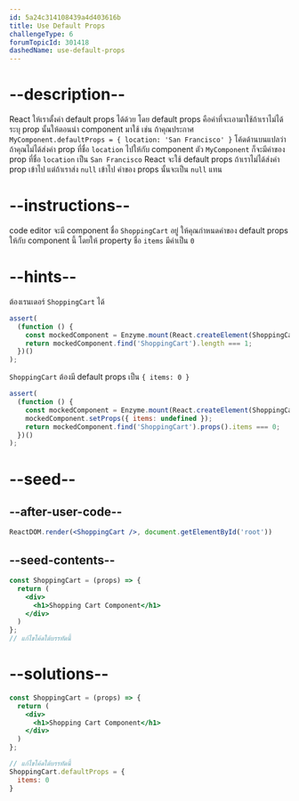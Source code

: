 ```yaml
---
id: 5a24c314108439a4d403616b
title: Use Default Props
challengeType: 6
forumTopicId: 301418
dashedName: use-default-props
---
```


# --description--

React ให้เราตั้งค่า default props ได้ด้วย 
โดย default props คือค่าที่จะเอามาใช้ถ้าเราไม่ได้ระบุ prop นั้นให้ตอนนำ component มาใช้
เช่น ถ้าคุณประกาศ `MyComponent.defaultProps = { location: 'San Francisco' }` โค้ดด้านบนแปลว่า ถ้าคุณไม่ได้ส่งค่า prop ที่ชื่อ `location` ไปให้กับ component ตัว `MyComponent` ก็จะมีค่าของ prop ที่ชื่อ `location` เป็น `San Francisco` 
React จะใช้ default props ถ้าเราไม่ได้ส่งค่า prop เข้าไป แต่ถ้าเราส่ง `null` เข้าไป ค่าของ props นั้นจะเป็น `null` แทน

# --instructions--

code editor จะมี component ชื่อ `ShoppingCart` อยู่ 
ให้คุณกำหนดค่าของ default props ให้กับ component นี้ โดยให้ property ชื่อ `items` มีค่าเป็น `0`

# --hints--

ต้องเรนเดอร์ `ShoppingCart` ได้

```js
assert(
  (function () {
    const mockedComponent = Enzyme.mount(React.createElement(ShoppingCart));
    return mockedComponent.find('ShoppingCart').length === 1;
  })()
);
```

`ShoppingCart` ต้องมี default props เป็น `{ items: 0 }`

```js
assert(
  (function () {
    const mockedComponent = Enzyme.mount(React.createElement(ShoppingCart));
    mockedComponent.setProps({ items: undefined });
    return mockedComponent.find('ShoppingCart').props().items === 0;
  })()
);
```

# --seed--

## --after-user-code--

```jsx
ReactDOM.render(<ShoppingCart />, document.getElementById('root'))
```

## --seed-contents--

```jsx
const ShoppingCart = (props) => {
  return (
    <div>
      <h1>Shopping Cart Component</h1>
    </div>
  )
};
// แก้ไขโค้ดใต้บรรทัดนี้
```

# --solutions--

```jsx
const ShoppingCart = (props) => {
  return (
    <div>
      <h1>Shopping Cart Component</h1>
    </div>
  )
};

// แก้ไขโค้ดใต้บรรทัดนี้
ShoppingCart.defaultProps = {
  items: 0
}
```

